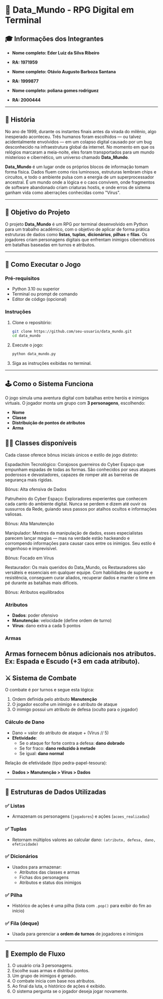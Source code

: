 
# 🧠 Data_Mundo - RPG Digital em Terminal

## 🎓 Informações dos Integrantes

- **Nome completo: Eder Luiz da Silva Ribeiro** 
- **RA: 1971959** 

- **Nome completo: Otávio Augusto Barboza Santana** 
- **RA: 1999877**

- **Nome completo: poliana gomes rodriguez** 
- **RA: 2000444**  
---

## 📖 História

No ano de 1999, durante os instantes finais antes da virada do milênio, algo inesperado aconteceu. Três humanos foram escolhidos — ou talvez acidentalmente envolvidos — em um colapso digital causado por um bug desconhecido na infraestrutura global da internet. No momento em que os relógios marcaram a meia-noite, eles foram transportados para um mundo misterioso e cibernético, um universo chamado **Data_Mundo**.

**Data_Mundo** é um lugar onde os próprios blocos de informação tomam forma física. Dados fluem como rios luminosos, estruturas lembram chips e circuitos, e todo o ambiente pulsa com a energia de um superprocessador ancestral. É um mundo onde a lógica e o caos convivem, onde fragmentos de software abandonado criam criaturas hostis, e onde erros de sistema ganham vida como aberrações conhecidas como "Vírus".

---

## 🎯 Objetivo do Projeto

O projeto **Data_Mundo** é um RPG por terminal desenvolvido em Python para um trabalho acadêmico, com o objetivo de aplicar de forma prática estruturas de dados como **listas**, **tuplas**, **dicionários**, **pilhas** e **filas**. Os jogadores criam personagens digitais que enfrentam inimigos cibernéticos em batalhas baseadas em turnos e atributos.

---

## 🚀 Como Executar o Jogo

### Pré-requisitos

- Python 3.10 ou superior
- Terminal ou prompt de comando
- Editor de código (opcional)

### Instruções

1. Clone o repositório:
   ```bash
   git clone https://github.com/seu-usuario/data_mundo.git
   cd data_mundo
   ```

2. Execute o jogo:
   ```bash
   python data_mundo.py
   ```

3. Siga as instruções exibidas no terminal.

---

## 🕹️ Como o Sistema Funciona

O jogo simula uma aventura digital com batalhas entre heróis e inimigos virtuais. O jogador monta um grupo com **3 personagens**, escolhendo:

- **Nome**
- **Classe**
- **Distribuição de pontos de atributos**
- **Arma**

## 🧑‍💻 Classes disponíveis

Cada classe oferece bônus iniciais únicos e estilo de jogo distinto:

Espadachim Tecnológico:
Corajosos guerreiros do Cyber Espaço que empunham espadas de todas as formas. São conhecidos por seus ataques poderosos e devastadores, capazes de romper até as barreiras de segurança mais rígidas.

Bônus: Alta ofensiva de Dados

Patrulheiro do Cyber Espaço:
Exploradores experientes que conhecem cada canto do ambiente digital. Nunca se perdem e dizem até ouvir os sussurros da Rede, guiando seus passos por atalhos ocultos e informações valiosas.

Bônus: Alta Manutenção

Manipulador:
Mestres da manipulação de dados, esses especialistas parecem lançar magias — mas na verdade estão hackeando e corrompendo informações para causar caos entre os inimigos. Seu estilo é engenhoso e imprevisível.

Bônus: Focado em Vírus

Restaurador:
Os mais queridos do Data_Mundo, os Restauradores são versáteis e essenciais em qualquer equipe. Com habilidades de suporte e resistência, conseguem curar aliados, recuperar dados e manter o time em pé durante as batalhas mais difíceis.

Bônus: Atributos equilibrados

### Atributos

- **Dados**: poder ofensivo
- **Manutenção**: velocidade (define ordem de turno)
- **Vírus**: dano extra a cada 5 pontos

### Armas

Armas fornecem bônus adicionais nos atributos. Ex: Espada e Escudo (+3 em cada atributo).
---

## ⚔️ Sistema de Combate

O combate é por turnos e segue esta lógica:

1. Ordem definida pelo atributo **Manutenção**
2. O jogador escolhe um inimigo e o atributo de ataque
3. O inimigo possui um atributo de defesa (oculto para o jogador)

### Cálculo de Dano

- Dano = valor do atributo de ataque + (Vírus // 5)
- **Efetividade**:
  - Se o ataque for forte contra a defesa: **dano dobrado**
  - Se for fraco: **dano reduzido à metade**
  - Se igual: **dano normal**

Relação de efetividade (tipo pedra-papel-tesoura):

- **Dados > Manutenção > Vírus > Dados**

---

## 💾 Estruturas de Dados Utilizadas

### ✅ Listas

- Armazenam os personagens (`jogadores`) e ações (`acoes_realizadas`)

### ✅ Tuplas

- Retornam múltiplos valores ao calcular dano: `(atributo, defesa, dano, efetividade)`

### ✅ Dicionários

- Usados para armazenar:
  - Atributos das classes e armas
  - Fichas dos personagens
  - Atributos e status dos inimigos

### ✅ Pilha

- Histórico de ações é uma pilha (lista com `.pop()` para exibir do fim ao início)

### ✅ Fila (deque)

- Usada para gerenciar a **ordem de turnos** de jogadores e inimigos

---

## 📜 Exemplo de Fluxo

1. O usuário cria 3 personagens.
2. Escolhe suas armas e distribui pontos.
3. Um grupo de inimigos é gerado.
4. O combate inicia com base nos atributos.
5. Ao final da luta, o histórico de ações é exibido.
6. O sistema pergunta se o jogador deseja jogar novamente.
